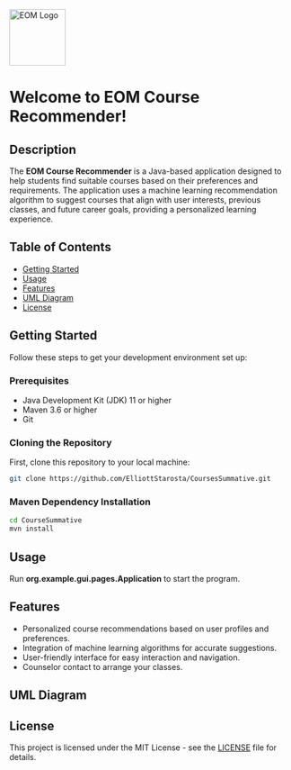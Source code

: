 <img src="https://github.com/ElliottStarosta/CoursesSummative/blob/master/src/main/resources/assets/EOM_Logo.png" alt="EOM Logo" width="100"/>

# Welcome to EOM Course Recommender!

## Description

The **EOM Course Recommender** is a Java-based application designed to help students find suitable courses based on their preferences and requirements. The application uses a machine learning recommendation algorithm to suggest courses that align with user interests, previous classes, and future career goals, providing a personalized learning experience.


## Table of Contents

- [Getting Started](#getting-started)
- [Usage](#usage)
- [Features](#features)
- [UML Diagram](#uml-diagram)
- [License](#license)


## Getting Started

Follow these steps to get your development environment set up:

### Prerequisites

- Java Development Kit (JDK) 11 or higher
- Maven 3.6 or higher
- Git

### Cloning the Repository

First, clone this repository to your local machine:

```bash
git clone https://github.com/ElliottStarosta/CoursesSummative.git
```

### Maven Dependency Installation

```bash
cd CourseSummative
mvn install
```
## Usage

Run **org.example.gui.pages.Application** to start the program.

## Features

- Personalized course recommendations based on user profiles and preferences.
- Integration of machine learning algorithms for accurate suggestions.
- User-friendly interface for easy interaction and navigation.
- Counselor contact to arrange your classes.

## UML Diagram


## License

This project is licensed under the MIT License - see the [LICENSE](LICENSE) file for details.
